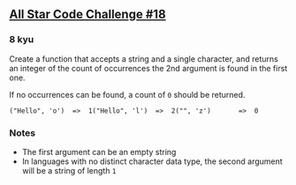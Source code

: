 <h2><a href=https://www.codewars.com/kata/5865918c6b569962950002a1/train/python target="_blank">All Star Code Challenge #18</a></h2><h3>8 kyu</h3><p>Create a function that accepts a string and a single character, and returns an integer of the count of occurrences the 2nd argument is found in the first one.</p><p>If no occurrences can be found, a count of <code>0</code> should be returned.</p><pre><code class="language-js">("Hello", 'o')  =&gt;  1("Hello", 'l')  =&gt;  2("", 'z')       =&gt;  0</code></pre><h3 id="notes">Notes</h3><ul><li>The first argument can be an empty string</li><li>In languages with no distinct character data type, the second argument will be a string of length <code>1</code></li></ul>